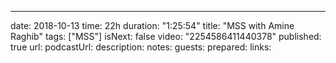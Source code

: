 ---
date: 2018-10-13
time: 22h
duration: "1:25:54"
title: "MSS with Amine Raghib"
tags: ["MSS"]
isNext: false
video: "2254586411440378"
published: true
url:
podcastUrl:
description: 
notes: 
guests: 
prepared: 
links: 